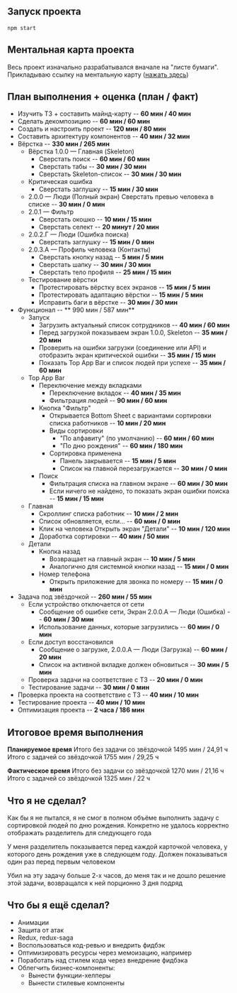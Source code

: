 
## Запуск проекта

    npm start

## Ментальная карта проекта
Весь проект изначально разрабатывался вначале на "листе бумаги". Прикладываю ссылку на ментальную карту ([нажать здесь](https://www.mindmeister.com/ru/2091626160/trainee-test-frontend?fullscreen=1))

## План выполнения + оценка (план / факт)

* Изучить ТЗ + составить майнд-карту -- **60 мин / 40 мин**
* Сделать декомпозицию -- **60 мин / 60 мин**
* Создать и настроить проект -- **120 мин / 80 мин**
* Составить архитектуру компонентов -- **40 мин / 32 мин**
* Вёрстка -- **330 мин / 265 мин**
    * Вёрстка 1.0.0 — Главная (Skeleton)
		* Сверстать поиск -- **60 мин / 60 мин**
		* Сверстать табы -- **30 мин / 30 мин**
		* Сверстать Skeleton-список -- **30 мин / 30 мин**
	* Критическая ошибка
		* Сверстать заглушку -- **15 мин / 30 мин**
	* 2.0.0 — Люди (Полный экран)
		Сверстать превью человека в списке -- **30 мин / 0 мин**
	* 2.0.1 — Фильтр
		* Сверстать окошко -- **10 мин / 15 мин**
		* Сверстать селект -- **20 минут / 20 мин**
	* 2.0.2.Г — Люди (Ошибка поиска)
		* Сверстать заглушку -- **15 мин / 0 мин**
	* 2.0.3.А — Профиль человека (Контакты)
		* Сверстать кнопку назад -- **5 мин / 5 мин**
		* Сверстать шапку -- **30 мин / 30 мин**
		* Сверстать тело профиля -- **25 мин / 15 мин**
	* Тестирование вёрстки
		* Протестировать вёрстку всех экранов -- **15 мин / 5 мин**
		* Протестировать адаптацию вёрстки -- **15 мин / 5 мин**
		* Исправить баги в вёрстке -- **30 мин / 30 мин**
* Функционал -- ** 990 мин / 587 мин**
	* Запуск
		* Загрузить актуальный список сотрудников -- **40 мин / 60 мин**
		* Перед загрузкой показываем экран 1.0.0, Skeleton -- **35 мин / 20 мин**
		* Проверить на ошибки загрузки (соединение или API) и отобразить экран критической ошибки -- **35 мин / 15 мин**
		* Показать Top App Bar и список людей при успехе -- **35 мин / 60 мин**
	* Top App Bar
		* Переключение между вкладками
			* Переключение вкладок -- **40 мин / 35 мин**
			* Фильтрация людей -- **90 мин / 60 мин**
		* Кнопка "Фильтр"
			* Открывается Bottom Sheet с вариантами сортировки списка работников -- **10 мин / 20 мин**
			* Виды сортировки
				* "По алфавиту" (по умолчанию) -- **60 мин / 60 мин**
				* "По дню рождения" -- **60 мин / 180 мин**
			* Сортировка применена
				* Панель закрывается -- **15 мин / 5 мин**
				* Список на главной перезагружается -- **30 мин / 0 мин**
		* Поиск
			* Фильтрация списка на главном экране -- **60 мин / 30 мин**
			* Если ничего не найдено, то показать экран ошибки поиска -- **15 мин / 15 мин**
	* Главная
		* Скроллинг списка работник -- **10 мин / 2 мин**
		* Список обновляется, если... -- **60 мин / 0 мин**
		* Клик на человека
			Открыть экран "Детали" -- **10 мин / 120 мин**
		* Доработка сортировки -- **40 мин / 50 мин**
	* Детали
		* Кнопка назад
			* Возвращает на главный экран -- **10 мин / 5 мин**
			* Аналогично для системной кнопки назад -- **15 мин / 0 мин**
		* Номер телефона
			* Открыть приложение для звонка по номеру -- **15 мин / 0 мин**
* Задача под звёздочкой -- **260 мин / 55 мин**
	* Если устройство отключается от сети
		* Сообщение об ошибке сети, Экран 2.0.0.А — Люди (Ошибка) -- **60 мин / 30 мин**
		* Использование данных, которые загрузились -- **60 мин / 0 мин**
	* Если доступ восстановился
		* Сообщение о загрузке, 2.0.0.А — Люди (Загрузка) -- **60 мин / 20 мин**
		* Список на активной вкладке должен обновиться -- **30 мин / 5 мин**
	* Проверка задачи на соответствие с ТЗ -- **20 мин / 0 мин**
	* Тестирование задачи -- **30 мин / 0 мин**
* Проверка проекта на соответствие с ТЗ -- **40 мин / 10 мин**
* Тестирование проекта -- **40 мин / 10 мин**
* Оптимизация проекта -- **2 часа / 186 мин**

## Итоговое время выполнения
**Планируемое время**
Итого без задачи со звёздочкой 1495 мин / 24,91 ч
Итого с задачей со звёздочкой 1755 мин / 29,25 ч

**Фактическое время**
Итого без задачи со звёздочкой 1270 мин / 21,16 ч
Итого с задачей со звёздочкой 1325 мин / 22 ч

## Что я не сделал?
Как бы я не пытался, я не смог в полном объёме выполнить задачу с сортировкой людей по дню рождения. Конкретно не удалось корректно отображать разделитель для следующего года

У меня разделитель показывается перед каждой карточкой человека, у которого день рождения уже в следующем году. Должен показываться один раз перед первым человеком

Убил на эту задачу больше 2-х часов, до меня так и не дошло решение этой задачи, возвращался к ней порционно 3 дня подряд

## Что бы я ещё сделал?
 - Анимации
 - Защита от атак
 - Redux, redux-saga
 - Воспользоваться код-ревью и внедрить фидбэк
- Оптимизировать ресурсы через мемоизацию, например
- Поработать над стилем кода через внедрение фидбэка
- Облегчить бизнес-компоненты:
	 - Вынести функции-хелперы
	 - Вынести стилевые компоненты